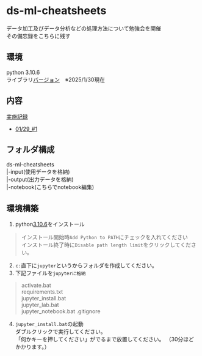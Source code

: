 # ds-ml-cheatsheets
データ加工及びデータ分析などの処理方法について勉強会を開催  
その備忘録をこちらに残す

## 環境
python 3.10.6  
ライブラリ[バージョン](requirements.txt)　※2025/1/30現在


## 内容
[実施記録](memo/logs.md)
- [01/29_#1](notebook/0129.ipynb)

## フォルダ構成
ds-ml-cheatsheets  
|-input(使用データを格納)  
|-output(出力データを格納)  
|-notebook(こちらでnotebook編集)  

## 環境構築
1. python[3.10.6](https://www.python.org/ftp/python/3.10.6/python-3.10.6-amd64.exe)をインストール  
>インストール開始時`Add Python to PATH`にチェックを入れてください  
>インストール終了時に`Disable path length limit`をクリックしてください。
2. `c:`直下に`jupyter`というからフォルダを作成してください。
3. 下記ファイルを`jupyterに格納`
>activate.bat  
>requirements.txt  
>jupyter_install.bat  
>jupyter_lab.bat  
>jupyter_notebook.bat
>.gitignore
4. `jupyter_install.bat`の起動  
ダブルクリックで実行してください。  
「何かキーを押してください」がでるまで放置してください。
（30分ほどかかります。）




